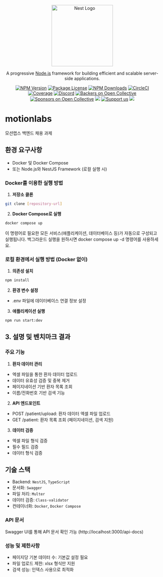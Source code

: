 <p align="center">
  <a href="http://nestjs.com/" target="blank"><img src="https://nestjs.com/img/logo-small.svg" width="200" alt="Nest Logo" /></a>
</p>

<p align="center">A progressive <a href="http://nodejs.org" target="_blank">Node.js</a> framework for building efficient and scalable server-side applications.</p>
    <p align="center">
<a href="https://www.npmjs.com/~nestjscore" target="_blank"><img src="https://img.shields.io/npm/v/@nestjs/core.svg" alt="NPM Version" /></a>
<a href="https://www.npmjs.com/~nestjscore" target="_blank"><img src="https://img.shields.io/npm/l/@nestjs/core.svg" alt="Package License" /></a>
<a href="https://www.npmjs.com/~nestjscore" target="_blank"><img src="https://img.shields.io/npm/dm/@nestjs/common.svg" alt="NPM Downloads" /></a>
<a href="https://circleci.com/gh/nestjs/nest" target="_blank"><img src="https://img.shields.io/circleci/build/github/nestjs/nest/master" alt="CircleCI" /></a>
<a href="https://coveralls.io/github/nestjs/nest?branch=master" target="_blank"><img src="https://coveralls.io/repos/github/nestjs/nest/badge.svg?branch=master#9" alt="Coverage" /></a>
<a href="https://discord.gg/G7Qnnhy" target="_blank"><img src="https://img.shields.io/badge/discord-online-brightgreen.svg" alt="Discord"/></a>
<a href="https://opencollective.com/nest#backer" target="_blank"><img src="https://opencollective.com/nest/backers/badge.svg" alt="Backers on Open Collective" /></a>
<a href="https://opencollective.com/nest#sponsor" target="_blank"><img src="https://opencollective.com/nest/sponsors/badge.svg" alt="Sponsors on Open Collective" /></a>
  <a href="https://paypal.me/kamilmysliwiec" target="_blank"><img src="https://img.shields.io/badge/Donate-PayPal-ff3f59.svg"/></a>
    <a href="https://opencollective.com/nest#sponsor"  target="_blank"><img src="https://img.shields.io/badge/Support%20us-Open%20Collective-41B883.svg" alt="Support us"></a>
  <a href="https://twitter.com/nestframework" target="_blank"><img src="https://img.shields.io/twitter/follow/nestframework.svg?style=social&label=Follow"></a>
</p>
  <!--[![Backers on Open Collective](https://opencollective.com/nest/backers/badge.svg)](https://opencollective.com/nest#backer)
  [![Sponsors on Open Collective](https://opencollective.com/nest/sponsors/badge.svg)](https://opencollective.com/nest#sponsor)-->

# motionlabs

모션랩스 백엔드 채용 과제

## 환경 요구사항

- Docker 및 Docker Compose
- 또는 Node.js와 NestJS Framework (로컬 실행 시)

### Docker를 이용한 실행 방법

1. **저장소 클론**

```bash
git clone [repository-url]
```

2. **Docker Compose로 실행**

```bash
docker compose up
```

이 명령어로 필요한 모든 서비스(애플리케이션, 데이터베이스 등)가 자동으로 구성되고 실행됩니다.
백그라운드 실행을 원하시면 docker compose up -d 명령어를 사용하세요.

### 로컬 환경에서 실행 방법 (Docker 없이)

1. **의존성 설치**

```bash
npm install
```

2. **환경 변수 설정**

- .env 파일에 데이터베이스 연결 정보 설정

3. **애플리케이션 실행**

```bash
npm run start:dev
```

## 3. 설명 및 벤치마크 결과

### 주요 기능

1. **환자 데이터 관리**

- 엑셀 파일을 통한 환자 데이터 업로드
- 데이터 유효성 검증 및 중복 제거
- 페이지네이션 기반 환자 목록 조회
- 이름/전화번호 기반 검색 기능

2. **API 엔드포인트**

- POST /patient/upload: 환자 데이터 엑셀 파일 업로드
- GET /patient: 환자 목록 조회 (페이지네이션, 검색 지원)

3. **데이터 검증**

- 엑셀 파일 형식 검증
- 필수 필드 검증
- 데이터 형식 검증

## 기술 스택

- Backend: `NestJS`, `TypeScript`
- 문서화: `Swagger`
- 파일 처리: `Multer`
- 데이터 검증: `Class-validator`
- 컨테이너화: `Docker`, `Docker Compose`

### API 문서

Swagger UI를 통해 API 문서 확인 가능 (http://localhost:3000/api-docs)

### 성능 및 제한사항

- 페이지당 기본 데이터 수: 기본값 설정 필요
- 파일 업로드 제한: xlsx 형식만 지원
- 검색 성능: 인덱스 사용으로 최적화
